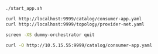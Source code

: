 

```bash
./start_app.sh
```

```bash
curl http://localhost:9999/catalog/consumer-app.yaml
curl http://localhost:9999/topology/provider-net.yaml
```


```bash
screen -XS dummy-orchestrator quit

curl -O http://10.5.15.55:9999/catalog/consumer-app.yaml
```